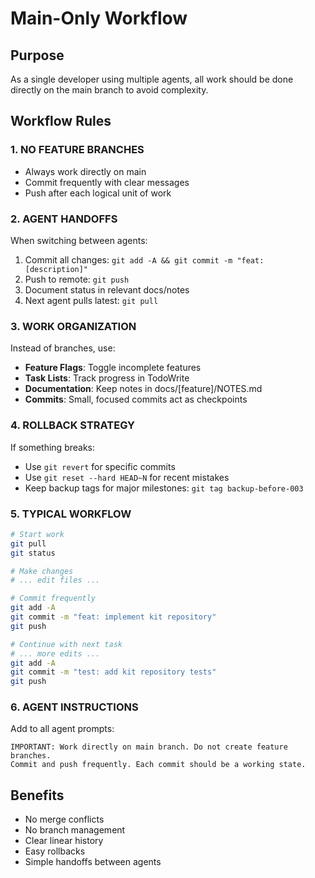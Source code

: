 # Main-Only Workflow

## Purpose
As a single developer using multiple agents, all work should be done directly on the main branch to avoid complexity.

## Workflow Rules

### 1. NO FEATURE BRANCHES
- Always work directly on main
- Commit frequently with clear messages
- Push after each logical unit of work

### 2. AGENT HANDOFFS
When switching between agents:
1. Commit all changes: `git add -A && git commit -m "feat: [description]"`
2. Push to remote: `git push`
3. Document status in relevant docs/notes
4. Next agent pulls latest: `git pull`

### 3. WORK ORGANIZATION
Instead of branches, use:
- **Feature Flags**: Toggle incomplete features
- **Task Lists**: Track progress in TodoWrite
- **Documentation**: Keep notes in docs/[feature]/NOTES.md
- **Commits**: Small, focused commits act as checkpoints

### 4. ROLLBACK STRATEGY
If something breaks:
- Use `git revert` for specific commits
- Use `git reset --hard HEAD~N` for recent mistakes
- Keep backup tags for major milestones: `git tag backup-before-003`

### 5. TYPICAL WORKFLOW
```bash
# Start work
git pull
git status

# Make changes
# ... edit files ...

# Commit frequently
git add -A
git commit -m "feat: implement kit repository"
git push

# Continue with next task
# ... more edits ...
git add -A
git commit -m "test: add kit repository tests"
git push
```

### 6. AGENT INSTRUCTIONS
Add to all agent prompts:
```
IMPORTANT: Work directly on main branch. Do not create feature branches.
Commit and push frequently. Each commit should be a working state.
```

## Benefits
- No merge conflicts
- No branch management
- Clear linear history
- Easy rollbacks
- Simple handoffs between agents